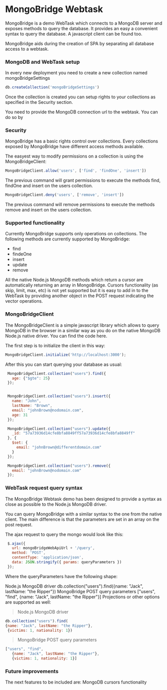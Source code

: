 # MongoBridge Webtask

MongoBridge is a demo WebTask which connects to a MongoDB server and exposes methods to query the database. It provides an easy a convenient syntax to query the database. A javascript client can be found too.

MongoBridge aids during the creation of SPA by separating all database access to a webtask.

### MongoDB and WebTask setup
In every new deployment you need to create a new collection named mongoBridgeSettings

```js
db.createCollection('mongoBridgeSettings')
```
Once the collection is created you can setup rights to your collections as specified in the Security section.

You need to provide the MongoDB connection url to the webtask. You can do so by

### Security
MongoBridge has a basic rights control over collections. Every collections exposed by MongoBridge have different access methods available.

The easyest way to modify permissions on a collection is using the MongoBridgeClient:

```js
MongoBridgeClient.allow('users', ['find', 'findOne', 'insert'])
```   
The previous command will grant permissions to execute the methods find, findOne and insert on the users collection.

```js
MongoBridgeClient.deny('users', ['remove', 'insert'])
```   
The previous command will remove permissions to execute the methods remove and insert on the users collection.

### Supported functionality
Currently MongoBridge supports only operations on collections. The following methods are currently supported by MongoBridge:

- find
- findeOne
- insert
- update
- remove

All the native Node.js MongoDB methods which return a cursor are automatically returning an array in MongoBridge. Cursors functionality (as skip, limit, max, etc) is not yet supported but it is easy to add in to the WebTask by providing another object in the POST request indicating the vector operations.

### MongoBridgeClient
The MongoBridgeClient is a simple javascript library which allows to query MongoDB in the browser in a similar way as you do on the native MongoDB Node.js native driver. You can find the code here.

The first step is to initialize the client in this way:
```js
MongoBridgeClient.initialize('http://localhost:3000');
```   
After this you can start querying your database as usual:
```js
 MongoBridgeClient.collection("users").find({
   age: {"$gte": 25}
 });


 MongoBridgeClient.collection("users").insert({
   name: "John",
   lastName: "Brown",
   email: "johnBrown@nodomain.com",
   age: 31
 });

 MongoBridgeClient.collection("users").update({
   _id: "57a73936d14cfe8bfa8849ff57a73936d14cfe8bfa8849ff"
 }, {
   $set: {
     email: "johnBrown@differentdomain.com"
   }
 });

 MongoBridgeClient.collection("users").remove({
   email: "johnBrown@nodomain.com"
 });
```
### WebTask request query syntax
The MongoBridge Webtask demo has been designed to provide a syntax as close as possible to the Node.js MongoDB driver.

You can query MongoBridge with a similar syntax to the one from the native client. The main difference is that the parameters are set in an array on the post request.

The ajax request to query the mongo would look like this:

```js
 $.ajax({
   url: mongoBridgeWebApiUrl + '/query',
   method: 'POST',
   contentType: 'application/json',
   data: JSON.stringify({ params: queryParameters })
 });
```

Where the queryParameters have the following shape:

Node.js MongoDB driver
db.collection("users").find({name: "Jack", lastName: "the Ripper"})
MongoBridge POST query parameters
["users", "find", {name: "Jack", lastName: "the Ripper"}]
Projections or other options are supported as well:

>Node.js MongoDB driver
```js
db.collection("users").find(
{name: "Jack", lastName: "the Ripper"},
 {victims: 1, nationality: 1})
```
> MongoBridge POST query parameters
```js
["users", "find",
   {name: "Jack", lastName: "the Ripper"},
   {victims: 1, nationality: 1}]
```
### Future improvements
The next features to be included are:
MongoDB cursors functionality
